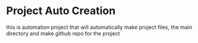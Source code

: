 # Project Auto Creation

this is automation project that will automatically make project files, the main directory and make github repo for the project